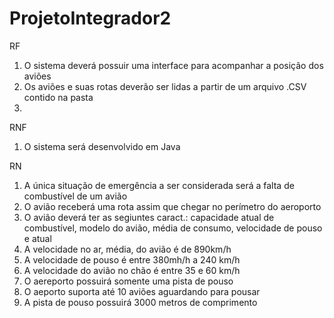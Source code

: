 # ProjetoIntegrador2

RF
1. O sistema deverá possuir uma interface para acompanhar a posição dos aviões
2. Os aviões e suas rotas deverão ser lidas a partir de um arquivo .CSV contido na pasta
3.

RNF
1. O sistema será desenvolvido em Java

RN
1. A única situação de emergência a ser considerada será a falta de combustível de um avião
2. O avião receberá uma rota assim que chegar no perímetro do aeroporto
3. O avião deverá ter as segiuntes caract.: capacidade atual de combustível, modelo do avião, média de consumo, velocidade de pouso e atual
4. A velocidade no ar, média, do avião é de 890km/h
5. A velocidade de pouso é entre 380mh/h a 240 km/h
6. A velocidade do avião no chão é entre 35 e 60 km/h
7. O aereporto possuirá somente uma pista de pouso
8. O aeporto suporta até 10 aviões aguardando para pousar
9. A pista de pouso possuirá 3000 metros de comprimento
